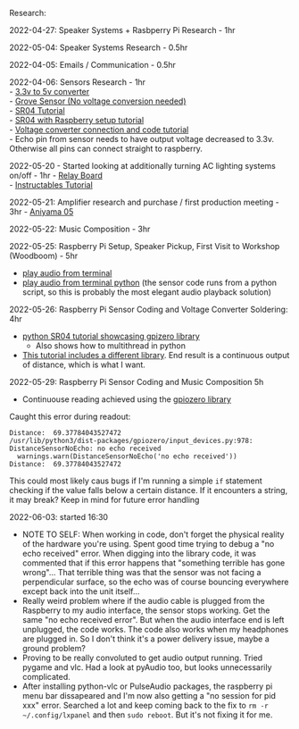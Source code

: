 Research:

2022-04-27: Speaker Systems + Rasbperry Pi Research - 1hr  
  
2022-05-04: Speaker Systems Research - 0.5hr  
  
2022-04-05: Emails / Communication - 0.5hr  
  
2022-04-06: Sensors Research - 1hr  
    - [3.3v to 5v converter](https://www.conrad.com/p/sparkfun-spk12009-converter-1-pcs-compatible-with-development-kits-arduino-raspberry-pi-095848  )     
    - [Grove Sensor (No voltage conversion needed)](https://www.seeedstudio.com/Grove-Ultrasonic-Distance-Sensor.html  )        
    - [SR04 Tutorial](https://www.youtube.com/watch?v=xACy8l3LsXI  )        
    - [SR04 with Raspberry setup tutorial](https://thepihut.com/blogs/raspberry-pi-tutorials/hc-sr04-ultrasonic-range-sensor-on-the-raspberry-pi  )     
    - [Voltage converter connection and code tutorial](https://www.diymachines.co.uk/tsx0108e-logic-level-converter  )      
    - Echo pin from sensor needs to have output voltage decreased to 3.3v. Otherwise all pins can connect straight to raspberry.  

2022-05-20 - Started looking at additionally turning AC lighting systems on/off - 1hr
    - [Relay Board](https://www.conrad.com/p/whadda-wpm464-4-channel-fixed-body-relay-module-2481916)    
    - [Instructables Tutorial](https://www.instructables.com/Raspberry-Pi-Home-Automation-Control-lights-comput/)  

2022-05-21: Amplifier research and purchase / first production meeting - 3hr
    - [Aniyama 05](https://www.amazon.de/-/en/gp/product/B0978W11BY/ref=ox_sc_act_title_4?smid=A1KEFHE3KMZSAL&psc=1)        

2022-05-22: Music Composition - 3hr

2022-05-25: Raspberry Pi Setup, Speaker Pickup, First Visit to Workshop (Woodboom) - 5hr
- [play audio from terminal ](https://www.makeuseof.com/tag/play-mp3-audio-raspberry-pi/)
- [play audio from terminal python](https://www.circuitbasics.com/how-to-play-audio-with-the-raspberry-pi/) (the sensor code runs from a python script, so this is probably the most elegant audio playback solution) 

2022-05-26: Raspberry Pi Sensor Coding and Voltage Converter Soldering: 4hr
- [python SR04 tutorial showcasing gpizero library](https://www.youtube.com/watch?v=JvQKZXCYMUM)
  - Also shows how to multithread in python
- [This tutorial includes a different library](https://randomnerdtutorials.com/micropython-hc-sr04-ultrasonic-esp32-esp8266/). End result is a continuous output of distance, which is what I want. 


2022-05-29: Raspberry Pi Sensor Coding and Music Composition 5h
- Continuouse reading achieved using the [gpiozero library](https://gpiozero.readthedocs.io/en/stable/index.html)

Caught this error during readout:  
```
Distance:  69.37784043527472
/usr/lib/python3/dist-packages/gpiozero/input_devices.py:978: DistanceSensorNoEcho: no echo received
  warnings.warn(DistanceSensorNoEcho('no echo received'))
Distance:  69.37784043527472
``` 

This could most likely caus bugs if I'm running a simple ```if``` statement checking if the value falls below a certain distance. If it encounters a string, it may break? Keep in mind for future error handling

2022-06-03: started 16:30
- NOTE TO SELF: When working in code, don't forget the physical reality of the hardware you're using. Spent good time trying to debug a "no echo received" error. When digging into the library code, it was commented that if this error happens that "something terrible has gone wrong"... That terrible thing was that the sensor was not facing a perpendicular surface, so the echo was of course bouncing everywhere except back into the unit itself... 
- Really weird problem where if the audio cable is plugged from the Raspberry to my audio interface, the sensor stops working. Get the same "no echo received error". But when the audio interface end is left unplugged, the code works. The code also works when my headphones are plugged in. So I don't think it's a power delivery issue, maybe a ground problem?
- Proving to be really convoluted to get audio output running. Tried pygame and vlc. Had a look at pyAudio too, but looks unnecessarily complicated.
- After installing python-vlc or PulseAudio packages, the raspberry pi menu bar dissapeared and I'm now also getting a "no session for pid xxx" error. Searched a lot and keep coming back to the fix to ```rm -r ~/.config/lxpanel``` and then ```sudo reboot```. But it's not fixing it for me.